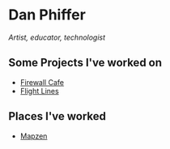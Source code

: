 # Dan Phiffer
*Artist, educator, technologist*

## Some Projects I've worked on
* [Firewall Cafe](http://firewallcafe.com/)
* [Flight Lines](http://turbulence.org/commissions/flightlines/)

## Places I've worked
* [Mapzen](https://mapzen.com/)
